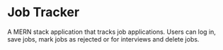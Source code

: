 # Job Tracker

A MERN stack application that tracks job applications. Users can log in, save jobs, mark jobs as rejected or for interviews and delete jobs.

